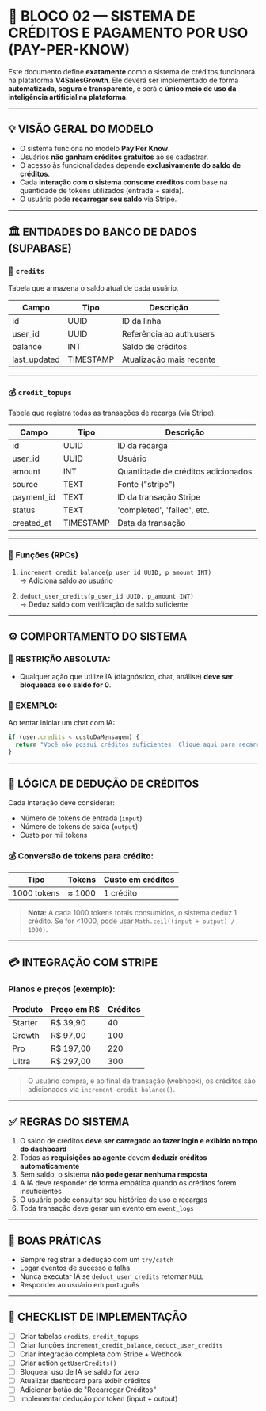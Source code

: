 
# 🧠 BLOCO 02 — SISTEMA DE CRÉDITOS E PAGAMENTO POR USO (PAY-PER-KNOW)

Este documento define **exatamente** como o sistema de créditos funcionará na plataforma **V4SalesGrowth**. Ele deverá ser implementado de forma **automatizada, segura e transparente**, e será o **único meio de uso da inteligência artificial na plataforma**.

---

## 💡 VISÃO GERAL DO MODELO

- O sistema funciona no modelo **Pay Per Know**.
- Usuários **não ganham créditos gratuitos** ao se cadastrar.
- O acesso às funcionalidades depende **exclusivamente do saldo de créditos**.
- Cada **interação com o sistema consome créditos** com base na quantidade de tokens utilizados (entrada + saída).
- O usuário pode **recarregar seu saldo** via Stripe.

---

## 🏛️ ENTIDADES DO BANCO DE DADOS (SUPABASE)

### 🧾 `credits`
Tabela que armazena o saldo atual de cada usuário.

| Campo        | Tipo      | Descrição                     |
|--------------|-----------|-------------------------------|
| id           | UUID      | ID da linha                   |
| user_id      | UUID      | Referência ao auth.users      |
| balance      | INT       | Saldo de créditos             |
| last_updated | TIMESTAMP | Atualização mais recente      |

---

### 💰 `credit_topups`
Tabela que registra todas as transações de recarga (via Stripe).

| Campo        | Tipo    | Descrição                          |
|--------------|---------|-------------------------------------|
| id           | UUID    | ID da recarga                      |
| user_id      | UUID    | Usuário                            |
| amount       | INT     | Quantidade de créditos adicionados |
| source       | TEXT    | Fonte ("stripe")                   |
| payment_id   | TEXT    | ID da transação Stripe             |
| status       | TEXT    | 'completed', 'failed', etc.        |
| created_at   | TIMESTAMP | Data da transação                |

---

### 🔄 Funções (RPCs)
1. `increment_credit_balance(p_user_id UUID, p_amount INT)`  
   → Adiciona saldo ao usuário

2. `deduct_user_credits(p_user_id UUID, p_amount INT)`  
   → Deduz saldo com verificação de saldo suficiente

---

## ⚙️ COMPORTAMENTO DO SISTEMA

### 🔐 RESTRIÇÃO ABSOLUTA:
- Qualquer ação que utilize IA (diagnóstico, chat, análise) **deve ser bloqueada se o saldo for 0**.

### 💬 EXEMPLO:
Ao tentar iniciar um chat com IA:
```ts
if (user.credits < custoDaMensagem) {
  return "Você não possui créditos suficientes. Clique aqui para recarregar.";
}
```

---

## 🧾 LÓGICA DE DEDUÇÃO DE CRÉDITOS

Cada interação deve considerar:

- Número de tokens de entrada (`input`)
- Número de tokens de saída (`output`)
- Custo por mil tokens

### 💰 Conversão de tokens para crédito:

| Tipo        | Tokens     | Custo em créditos |
|-------------|------------|-------------------|
| 1000 tokens | ≈ 1000     | 1 crédito         |

> **Nota:** A cada 1000 tokens totais consumidos, o sistema deduz 1 crédito.
> Se for <1000, pode usar `Math.ceil((input + output) / 1000)`.

---

## 💳 INTEGRAÇÃO COM STRIPE

### Planos e preços (exemplo):

| Produto | Preço em R$ | Créditos |
|---------|-------------|----------|
| Starter | R$ 39,90     | 40       |
| Growth  | R$ 97,00     | 100      |
| Pro     | R$ 197,00    | 220      |
| Ultra   | R$ 297,00    | 300      |

> O usuário compra, e ao final da transação (webhook), os créditos são adicionados via `increment_credit_balance()`.

---

## ✅ REGRAS DO SISTEMA

1. O saldo de créditos **deve ser carregado ao fazer login e exibido no topo do dashboard**
2. Todas as **requisições ao agente** devem **deduzir créditos automaticamente**
3. Sem saldo, o sistema **não pode gerar nenhuma resposta**
4. A IA deve responder de forma empática quando os créditos forem insuficientes
5. O usuário pode consultar seu histórico de uso e recargas
6. Toda transação deve gerar um evento em `event_logs`

---

## 🔄 BOAS PRÁTICAS

- Sempre registrar a dedução com um `try/catch`
- Logar eventos de sucesso e falha
- Nunca executar IA se `deduct_user_credits` retornar `NULL`
- Responder ao usuário em português

---

## 📌 CHECKLIST DE IMPLEMENTAÇÃO

- [ ] Criar tabelas `credits`, `credit_topups`
- [ ] Criar funções `increment_credit_balance`, `deduct_user_credits`
- [ ] Criar integração completa com Stripe + Webhook
- [ ] Criar action `getUserCredits()`
- [ ] Bloquear uso de IA se saldo for zero
- [ ] Atualizar dashboard para exibir créditos
- [ ] Adicionar botão de "Recarregar Créditos"
- [ ] Implementar dedução por token (input + output)
